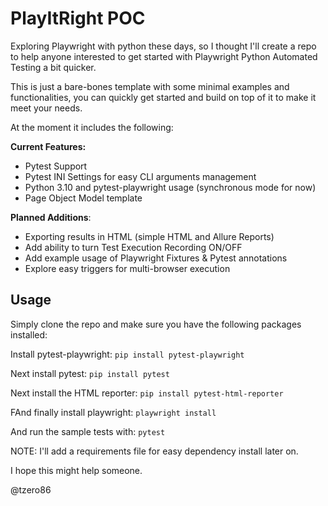 # PlayItRight POC

Exploring Playwright with python these days, so I thought I'll create a repo 
to help anyone interested to get started with Playwright Python Automated Testing a bit quicker.

This is just a bare-bones template with some minimal examples and functionalities, you can quickly get started and build on top of it to make it meet your needs.

At the moment it includes the following:

**Current Features:**

- Pytest Support
- Pytest INI Settings for easy CLI arguments management
- Python 3.10 and pytest-playwright usage (synchronous mode for now)
- Page Object Model template

**Planned Additions**:
  - Exporting results in HTML (simple HTML and Allure Reports)
  - Add ability to turn Test Execution Recording ON/OFF
  - Add example usage of Playwright Fixtures & Pytest annotations
  - Explore easy triggers for multi-browser execution


## Usage

Simply clone the repo and make sure you have the following packages installed:

Install pytest-playwright:
`pip install pytest-playwright`

Next install pytest:
`pip install pytest`

Next install the HTML reporter:
`pip install pytest-html-reporter`

FAnd finally install playwright:
`playwright install`

And run the sample tests with:
`pytest`

NOTE: I'll add a requirements file for easy dependency install later on.

I hope this might help someone.

@tzero86